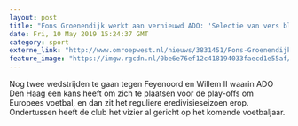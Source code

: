```yaml
---
layout: post
title: "Fons Groenendijk werkt aan vernieuwd ADO: 'Selectie van vers bloed voorzien'"
date: Fri, 10 May 2019 15:24:37 GMT
category: sport
externe_link: "http://www.omroepwest.nl/nieuws/3831451/Fons-Groenendijk-werkt-aan-vernieuwd-ADO-Selectie-van-vers-bloed-voorzien"
feature_image: "https://imgw.rgcdn.nl/0be6e76ef12c418194033faecd1e55af/opener/3831462.jpg"
---
```


Nog twee wedstrijden te gaan tegen Feyenoord en Willem II waarin ADO Den Haag een kans heeft om zich te plaatsen voor de play-offs om Europees voetbal, en dan zit het reguliere eredivisieseizoen erop. Ondertussen heeft de club het vizier al gericht op het komende voetbaljaar.
